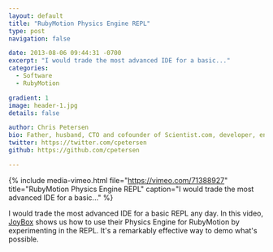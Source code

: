 ```yaml
---
layout: default
title: "RubyMotion Physics Engine REPL"
type: post
navigation: false

date: 2013-08-06 09:44:31 -0700
excerpt: "I would trade the most advanced IDE for a basic..."
categories:
  - Software
  - RubyMotion

gradient: 1
image: header-1.jpg
details: false

author: Chris Petersen
bio: Father, husband, CTO and cofounder of Scientist.com, developer, entrepreneur and technologist.
twitter: https://twitter.com/cpetersen
github: https://github.com/cpetersen

---
```


{% include media-vimeo.html file="https://vimeo.com/71388927" title="RubyMotion Physics Engine REPL" caption="I would trade the most advanced IDE for a basic..." %}

I would trade the most advanced IDE for a basic REPL any day. In this video,  [JoyBox](http://joybox.io/)  shows us how to use their Physics Engine for RubyMotion by experimenting in the REPL. It's a remarkably effective way to demo what's possible.

